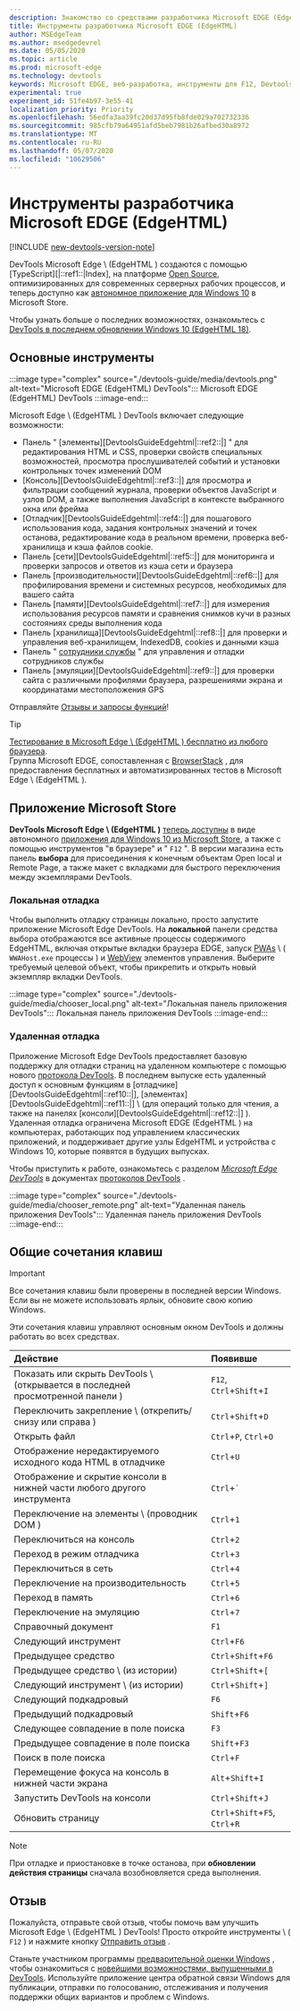 ```yaml
---
description: Знакомство со средствами разработчика Microsoft EDGE (EdgeHTML)
title: Инструменты разработчика Microsoft EDGE (EdgeHTML)
author: MSEdgeTeam
ms.author: msedgedevrel
ms.date: 05/05/2020
ms.topic: article
ms.prod: microsoft-edge
ms.technology: devtools
keywords: Microsoft EDGE, веб-разработка, инструменты для F12, Devtools
experimental: true
experiment_id: 51fe4b97-3e55-41
localization_priority: Priority
ms.openlocfilehash: 56edfa3aa39fc20d37d95fb8fde029a702732336
ms.sourcegitcommit: 985cfb79a64951afd5beb7981b26afbed30a8972
ms.translationtype: MT
ms.contentlocale: ru-RU
ms.lasthandoff: 05/07/2020
ms.locfileid: "10629506"
---
```

# Инструменты разработчика Microsoft EDGE (EdgeHTML)  

[!INCLUDE [new-devtools-version-note](includes/new-devtools-version-note.md)]  

DevTools Microsoft Edge \ (EdgeHTML \) создаются с помощью [TypeScript][|::ref1::|Index], на платформе [Open Source][GithubMicrosoftChakracore], оптимизированных для современных серверных рабочих процессов, и теперь доступно как [автономное приложение для Windows 10][MicrosoftStoreEdgeDevtoolsPreview] в Microsoft Store.  

Чтобы узнать больше о последних возможностях, ознакомьтесь с [DevTools в последнем обновлении Windows 10 (EdgeHTML 18)][DevtoolsGuideEdgehtmlWhatsnew].  

## Основные инструменты  

:::image type="complex" source="./devtools-guide/media/devtools.png" alt-text="Microsoft EDGE (EdgeHTML) DevTools":::
   Microsoft EDGE (EdgeHTML) DevTools
:::image-end:::

<!--![Microsoft Edge \(EdgeHTML\) DevTools][ImageDevtoolsEdgehtml]  -->  

Microsoft Edge \ (EdgeHTML \) DevTools включает следующие возможности:  

*   Панель " [элементы][DevtoolsGuideEdgehtml|::ref2::|] " для редактирования HTML и CSS, проверки свойств специальных возможностей, просмотра прослушивателей событий и установки контрольных точек изменений DOM  
*   [Консоль][DevtoolsGuideEdgehtml|::ref3::|] для просмотра и фильтрации сообщений журнала, проверки объектов JavaScript и узлов DOM, а также выполнения JavaScript в контексте выбранного окна или фрейма  
*   [Отладчик][DevtoolsGuideEdgehtml|::ref4::|] для пошагового использования кода, задания контрольных значений и точек останова, редактирование кода в реальном времени, проверка веб-хранилища и кэша файлов cookie.  
*   Панель [сети][DevtoolsGuideEdgehtml|::ref5::|] для мониторинга и проверки запросов и ответов из кэша сети и браузера  
*   Панель [производительности][DevtoolsGuideEdgehtml|::ref6::|] для профилирования времени и системных ресурсов, необходимых для вашего сайта  
*   Панель [памяти][DevtoolsGuideEdgehtml|::ref7::|] для измерения использования ресурсов памяти и сравнения снимков кучи в разных состояниях среды выполнения кода  
*   Панель [хранилища][DevtoolsGuideEdgehtml|::ref8::|] для проверки и управления веб-хранилищем, IndexedDB, cookies и данными кэша  
*   Панель " [сотрудники службы][DevtoolsGuideEdgehtmlServiceworkers] " для управления и отладки сотрудников службы  
*   Панель [эмуляции][DevtoolsGuideEdgehtml|::ref9::|] для проверки сайта с различными профилями браузера, разрешениями экрана и координатами местоположения GPS  

Отправляйте [Отзывы и запросы функций](#feedback)!  

> [!TIP]
> [Тестирование в Microsoft Edge \ (EdgeHTML \) бесплатно из любого браузера][BrowserstackEdgehtml].  
> Группа Microsoft EDGE, сопоставленная с [BrowserStack][BrowserstackEdgehtml] , для предоставления бесплатных и автоматизированных тестов в Microsoft Edge \ (EdgeHTML \).  

## Приложение Microsoft Store  

**DevTools Microsoft Edge \ (EdgeHTML \)** [теперь доступны][DevtoolsGuideEdgehtmlWhatsnew] в виде автономного [приложения для Windows 10 из Microsoft Store][MicrosoftStoreEdgeDevtoolsPreview], а также с помощью инструментов "в браузере" и " `F12` \".  В версии магазина есть панель **выбора** для присоединения к конечным объектам Open local и Remote Page, а также макет с вкладками для быстрого переключения между экземплярами DevTools.  

### Локальная отладка  

Чтобы выполнить отладку страницы локально, просто запустите приложение Microsoft Edge DevTools.  На **локальной** панели средства выбора отображаются все активные процессы содержимого EdgeHTML, включая открытые вкладки браузера EDGE, запуск [PWAs][PwasEdgehtmlIndex] \ ( `WWAHost.exe` процессы \) и [WebView][HostingWebview] элементов управления.  Выберите требуемый целевой объект, чтобы прикрепить и открыть новый экземпляр вкладки DevTools.  

:::image type="complex" source="./devtools-guide/media/chooser_local.png" alt-text="Локальная панель приложения DevTools":::
   Локальная панель приложения DevTools
:::image-end:::

<!--![DevTools app Local panel][ImageDevtoolsGuideEdgehtmlChooselocal]  -->  

### Удаленная отладка  

Приложение Microsoft Edge DevTools предоставляет базовую поддержку для отладки страниц на удаленном компьютере с помощью нового [протокола DevTools][DevtoolsProtocolEdgehtmlIndex].  В последнем выпуске есть удаленный доступ к основным функциям в [отладчике][DevtoolsGuideEdgehtml|::ref10::|], [элементах][DevtoolsGuideEdgehtml|::ref11::|] \ (для операций только для чтения, а также на панелях [консоли][DevtoolsGuideEdgehtml|::ref12::|] ).  Удаленная отладка ограничена Microsoft EDGE (EdgeHTML \) на компьютерах, работающих под управлением классических приложений, и поддерживает другие узлы EdgeHTML и устройства с Windows 10, которые появятся в будущих выпусках.  

Чтобы приступить к работе, ознакомьтесь с разделом [*Microsoft Edge DevTools*][DevtoolsProtocolEdgehtmlClientsEdgePreview] в документах [протоколов DevTools][DevtoolsProtocolEdgehtmlIndex] .  

:::image type="complex" source="./devtools-guide/media/chooser_remote.png" alt-text="Удаленная панель приложения DevTools":::
   Удаленная панель приложения DevTools
:::image-end:::

<!--![DevTools app Remote panel][ImageDevtoolsGuideEdgehtmlRemote]  -->  

## Общие сочетания клавиш  

> [!IMPORTANT]
> Все сочетания клавиш были проверены в последней версии Windows.  
> Если вы не можете использовать ярлык, обновите свою копию Windows.  

Эти сочетания клавиш управляют основным окном DevTools и должны работать во всех средствах.  

| Действие | Появивше |  
|:--- |:--- |  
| Показать или скрыть DevTools \ (открывается в последней просмотренной панели \) | `F12`, `Ctrl`+`Shift`+`I` |  
| Переключить закрепление \ (открепить/снизу или справа \) | `Ctrl`+`Shift`+`D` |  
| Открыть файл | `Ctrl`+`P`, `Ctrl`+`O` |  
| Отображение нередактируемого исходного кода HTML в отладчике | `Ctrl`+`U` |  
| Отображение и скрытие консоли в нижней части любого другого инструмента  | `Ctrl`+`` ` `` |  
| Переключение на элементы \ (проводник DOM \) | `Ctrl`+`1` |  
| Переключиться на консоль |  `Ctrl`+`2` |  
| Переход в режим отладчика | `Ctrl`+`3` |  
| Переключиться в сеть | `Ctrl`+`4` |  
| Переключение на производительность | `Ctrl`+`5` |  
| Переход в память | `Ctrl`+`6` |  
| Переключение на эмуляцию | `Ctrl`+`7` |  
| Справочный документ | `F1` |  
| Следующий инструмент | `Ctrl`+`F6` |  
| Предыдущее средство | `Ctrl`+`Shift`+`F6` |  
| Предыдущее средство \ (из истории) | `Ctrl`+`Shift`+`[` |  
| Следующий инструмент \ (из истории) | `Ctrl`+`Shift`+`]` |  
| Следующий подкадровый | `F6` |  
| Предыдущий подкадровый | `Shift`+`F6` |  
| Следующее совпадение в поле поиска | `F3` |  
| Предыдущее совпадение в поле поиска | `Shift`+`F3` |  
| Поиск в поле поиска | `Ctrl`+`F` |  
| Перемещение фокуса на консоль в нижней части экрана | `Alt`+`Shift`+`I` |  
| Запустить DevTools на консоли | `Ctrl`+`Shift`+`J` |  
| Обновить страницу | `Ctrl`+`Shift`+`F5`, `Ctrl`+`R` |  

> [!NOTE]
> При отладке и приостановке в точке останова, при **обновлении действия страницы** сначала возобновляется среда выполнения.  

## Отзыв  

Пожалуйста, отправьте свой отзыв, чтобы помочь вам улучшить Microsoft Edge \ (EdgeHTML \) DevTools!  Просто откройте инструменты \ ( `F12` \) и нажмите кнопку [Отправить отзыв](#microsoft-edge-edgehtml-developer-tools) .  

Станьте участником программы [предварительной оценки Windows][WindowsInsiderProgram] , чтобы ознакомиться с [новейшими возможностями, выпущенными в DevTools][DevtoolsGuideEdgehtmlWhatsnew].  Используйте приложение центра обратной связи Windows для публикации, отправки по голосованию, отслеживания и получения поддержки общих вариантов и проблем с Windows.  

<!-- image links  -->  

<!--[ImageDevtoolsEdgehtml]: /microsoft-edge/devtools-guide/media/devtools.png "Microsoft Edge (EdgeHTML) DevTools"  -->  
<!--[ImageDevtoolsGuideEdgehtmlChooselocal]: /microsoft-edge/devtools-guide/media/chooser_local.png "DevTools app Local panel"  -->  
<!--[ImageDevtoolsGuideEdgehtmlRemote]: /microsoft-edge/devtools-guide/media/chooser_remote.png "DevTools app Remote panel"  -->  

<!-- links  -->  

[DevtoolsGuideEdgehtmlConsole]: /microsoft-edge/devtools-guide/console "Консоли"  
[DevtoolsGuideEdgehtmlDebugger]: /microsoft-edge/devtools-guide/debugger "Отладчика"  
[DevtoolsGuideEdgehtmlElements]: /microsoft-edge/devtools-guide/elements "Element"  
[DevtoolsGuideEdgehtmlEmulation]: /microsoft-edge/devtools-guide/emulation "Эмуляции"  
[DevtoolsGuideEdgehtmlMemory]: /microsoft-edge/devtools-guide/memory "Хватки"  
[DevtoolsGuideEdgehtmlNetwork]: /microsoft-edge/devtools-guide/network "Сетью"  
[DevtoolsGuideEdgehtmlPerformance]: /microsoft-edge/devtools-guide/performance "Эффективности"  
[DevtoolsGuideEdgehtmlServiceworkers]: /microsoft-edge/devtools-guide/service-workers "Обслуживание сотрудников"  
[DevtoolsGuideEdgehtmlStorage]: /microsoft-edge/devtools-guide/storage "Склад"  
[DevtoolsGuideEdgehtmlWhatsnew]: /microsoft-edge/devtools-guide/whats-new "DevTools в новейшем обновлении для Windows 10 (EdgeHTML 18)"  
[DevtoolsProtocolEdgehtmlIndex]: /microsoft-edge/devtools-protocol/index "Протокол DevTools Microsoft EDGE (EdgeHTML)"  
[DevtoolsProtocolEdgehtmlClientsEdgePreview]: /microsoft-edge/devtools-protocol/0.1/clients.md#microsoft-edge-devtools-preview "Клиенты Microsoft Edge DevTools Preview-DevTools Protocol"  
[HostingWebview]: /microsoft-edge/hosting/webview "WebView (EdgeHTML) для приложений для Windows 10"  
[PwasEdgehtmlIndex]: /microsoft-edge/progressive-web-apps-edgehtml/index "Прогрессивные веб-приложения (EdgeHTML) в Windows"  

[MicrosoftStoreEdgeDevtoolsPreview]: https://www.microsoft.com/store/p/microsoft-edge-devtools-preview/9mzbfrmz0mnj "Предварительная версия DevTools Microsoft Edge"  

[WindowsInsiderProgram]: https://insider.windows.com "Программа предварительной оценки Windows"  

[BrowserstackEdgehtml]: https://www.browserstack.com/test-on-microsoft-edge-browser "Браузер Microsoft Edge — бесплатное тестирование | BrowserStack"  

[GithubMicrosoftChakracore]: https://github.com/Microsoft/ChakraCore "Microsoft/ChakraCore | GitHub"  

[TypeScriptIndex]: https://www.typescriptlang.org "TypeScript"  
